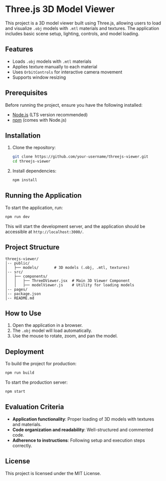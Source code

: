 # Three.js 3D Model Viewer

This project is a 3D model viewer built using Three.js, allowing users to load and visualize `.obj` models with `.mtl` materials and textures. The application includes basic scene setup, lighting, controls, and model loading.

## Features
- Loads `.obj` models with `.mtl` materials
- Applies texture manually to each material
- Uses `OrbitControls` for interactive camera movement
- Supports window resizing

## Prerequisites
Before running the project, ensure you have the following installed:
- [Node.js](https://nodejs.org/) (LTS version recommended)
- [npm](https://www.npmjs.com/) (comes with Node.js)

## Installation
1. Clone the repository:
   ```sh
   git clone https://github.com/your-username/threejs-viewer.git
   cd threejs-viewer
   ```
2. Install dependencies:
   ```sh
   npm install
   ```

## Running the Application
To start the application, run:
```sh
npm run dev
```
This will start the development server, and the application should be accessible at `http://localhost:3000/`.

## Project Structure
```
threejs-viewer/
│-- public/
│   ├── models/       # 3D models (.obj, .mtl, textures)
│-- src/
│   ├── components/
│   │   ├── ThreeDViewer.jsx  # Main 3D Viewer Component
│   │   ├── modelViewer.js    # Utility for loading models
│-- pages/
│-- package.json
│-- README.md

```

## How to Use
1. Open the application in a browser.
2. The `.obj` model will load automatically.
3. Use the mouse to rotate, zoom, and pan the model.

## Deployment
To build the project for production:
```sh
npm run build
```
To start the production server:
```sh
npm start
```

## Evaluation Criteria
- **Application functionality**: Proper loading of 3D models with textures and materials.
- **Code organization and readability**: Well-structured and commented code.
- **Adherence to instructions**: Following setup and execution steps correctly.

## License
This project is licensed under the MIT License.

